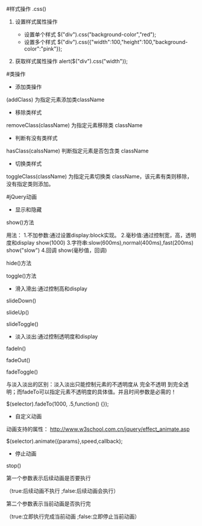 #样式操作  .css()
1. 设置样式属性操作
    - 设置单个样式
        $("div").css("background-color","red");
    - 设置多个样式
        $("div").css({"width":100,"height":100,"background-color":"pink"});
    
2. 获取样式属性操作
alert($("div").css("width"));    



#类操作

- 添加类操作

(addClass) 为指定元素添加类className

- 移除类样式

removeClass(className) 为指定元素移除类 className

- 判断有没有类样式

hasClass(calssName) 判断指定元素是否包含类 className

- 切换类样式

toggleClass(className) 为指定元素切换类 className，该元素有类则移除，没有指定类则添加。



#jQuery动画

- 显示和隐藏

show()方法

用法：
1.不加参数:通过设置display:block实现。
2.毫秒值:通过控制宽，高，透明度和display
show(1000)
3.字符串:slow(600ms),normal(400ms),fast(200ms)
show("slow")
4.回调
show(毫秒值，回调)


hide()方法

toggle()方法


- 滑入滑出:通过控制高和display

slideDown()

slideUp()

slideToggle()


- 淡入淡出:通过控制透明度和display

fadeIn()

fadeOut()

fadeToggle()

与淡入淡出的区别：淡入淡出只能控制元素的不透明度从 完全不透明 到完全透明；而fadeTo可以指定元素不透明度的具体值。并且时间参数是必需的！

$(selector).fadeTo(1000, .5,function() {});




- 自定义动画

动画支持的属性：
	http://www.w3school.com.cn/jquery/effect_animate.asp

$(selector).animate({params},speed,callback);





- 停止动画

stop()

 第一个参数表示后续动画是否要执行

（true:后续动画不执行  ;false:后续动画会执行）

第二个参数表示当前动画是否执行完

（true:立即执行完成当前动画  ;false:立即停止当前动画）










